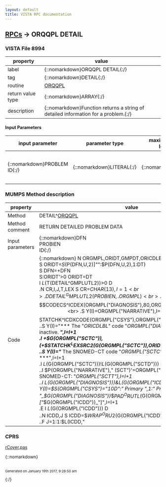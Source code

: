 ```yaml
---
layout: default
title: VISTA RPC documentation
---
```




## [RPCs](TableOfContent.md) &#8594; ORQQPL DETAIL 



### VISTA File 8994 


 property | value 
--- | --- 
 label | {::nomarkdown}ORQQPL DETAIL{:/}
 tag | {::nomarkdown}DETAIL{:/}
 routine | [ORQQPL](http://code.osehra.org/dox/Routine_ORQQPL_source.html)
 return value type | {::nomarkdown}ARRAY{:/}
 description | {::nomarkdown}Function returns a string of detailed information for a problem.{:/}

#### Input Parameters

| input parameter | parameter type | maximum data length | required | description | 
| --- | --- | --- | --- | --- | 
| {::nomarkdown}PROBLEM ID{:/} | {::nomarkdown}LITERAL{:/} | {::nomarkdown}16{:/} | {::nomarkdown}true{:/} | {::nomarkdown}The record number of the problem from the Problem File (#9000011).{:/} | 


### MUMPS Method description

 property | value 
 --- | --- 
 Method | DETAIL^[ORQQPL](http://code.osehra.org/dox/Routine_ORQQPL_source.html)
 Method comment | RETURN DETAILED PROBLEM DATA
 Input parameters | {::nomarkdown}DFN<br>PROBIEN<br>ID{:/}
 Code | {::nomarkdown}  N ORGMPL,ORIDT,GMPDT,ORICDLBL<br> S ORIDT=$S($P(DFN,U,2)]"":$P(DFN,U,2),1:DT)<br> S DFN=+DFN<br> S:ORIDT'>0 ORIDT=DT<br> I $L($T(DETAIL^GMPLUTL2))>0 D<br> .N CR,I,J,T,LEX S CR=$CHAR(13),I=1<br> .D DETAIL^GMPLUTL2(PROBIEN,.ORGMPL)<br> .S ORICDLBL=$P($$CODECS^ICDEX(ORGMPL("DIAGNOSIS"),80,ORGMPL("DTINTEREST")),U,2)<br> .S Y(I)=ORGMPL("NARRATIVE"),I=I+1<br> .I '+$$STATCHK^ICDXCODE(ORGMPL("CSYS"),ORGMPL("DIAGNOSIS"),ORIDT) D  I 1<br> ..S Y(I)="*** The "_ORICDLBL_" code "_ORGMPL("DIAGNOSIS")_" is currently inactive. ***",I=I+1<br> .I +$G(ORGMPL("SCTC")),(+$$STATCHK^LEXSRC2($G(ORGMPL("SCTC")),ORIDT,.LEX)'=1) D<br> ..S Y(I)="*** The SNOMED-CT code "_ORGMPL("SCTC")_" is currently inactive. ***",I=I+1<br> .I $L($G(ORGMPL("SCTC")))!$L($G(ORGMPL("SCTD"))) D  I 1<br> ..I $P(ORGMPL("NARRATIVE")," (SCT")'=ORGMPL("SCTT") S Y(I)="         SNOMED-CT: "_ORGMPL("SCTT"),I=I+1<br> ..I $L($G(ORGMPL("DIAGNOSIS")))&$L($G(ORGMPL("ICDD"))) S Y(I)=$S(ORGMPL("CSYS")="10D":" Primary ",1:"  Primary ")_ORICDLBL_": "_$G(ORGMPL("DIAGNOSIS"))_$$PAD^ORUTL($G(ORGMPL("DIAGNOSIS")),6)_" ["_$G(ORGMPL("ICDD"))_"]",I=I+1<br> .E  I $L($G(ORGMPL("ICDD"))) D<br> ..N ICDD,J S ICDD=$$WRAP^ORU2($G(ORGMPL("ICDD")),65)<br> ..F J=1:1:$L(ICDD,"|") S Y(I)=$S(J=1:ORICDLBL_" TEXT: ",1:"              ")_$P(ICDD,"|",J),I=I+1<br> .I ORGMPL("ICD9MLTP")'="" F T=1:1:ORGMPL("ICD9MLTP") D<br> ..N ORMELBL S ORMELBL=$S($P($G(ORGMPL("ICD9MLTP",T)),U,3)="10D":"ICD-10-CM",1:"ICD-9-CM")<br> ..S Y(I)=$S(T=1:"Secondary "_ORMELBL_": ",T>1:"                  : ")_$P($G(ORGMPL("ICD9MLTP",T)),U)_$$PAD^ORUTL($P($G(ORGMPL("ICD9MLTP",T)),U),6)_" ["_$P($G(ORGMPL("ICD9MLTP",T)),U,2)_"]",I=I+1<br> .S Y(I)=" ",I=I+1<br> .S Y(I)="        Onset: "_ORGMPL("ONSET"),I=I+1<br> .S Y(I)="       Status: "_ORGMPL("STATUS")<br> .S Y(I)=Y(I)_$S(ORGMPL("PRIORITY")="ACUTE":"/ACUTE",ORGMPL("PRIORITY")="CHRONIC":"/CHRONIC",1:""),I=I+1<br> .S Y(I)="      SC Cond: "_ORGMPL("SC"),I=I+1<br> .S Y(I)="     Exposure: "_$S($G(ORGMPL("EXPOSURE"))>0:ORGMPL("EXPOSURE",1),1:"None"),I=I+1<br> .I $G(ORGMPL("EXPOSURE"))>1 F J=2:1:ORGMPL("EXPOSURE")  D<br> ..S Y(I)="               "_ORGMPL("EXPOSURE",J),I=I+1<br> .S Y(I)=" ",I=I+1<br> .S Y(I)="     Provider: "_ORGMPL("PROVIDER"),I=I+1<br> .S Y(I)="       Clinic: "_ORGMPL("CLINIC"),I=I+1<br> .S Y(I)=" ",I=I+1<br> .S Y(I)="     Recorded: "_$P(ORGMPL("RECORDED"),U)_", by "_$P(ORGMPL("RECORDED"),U,2),I=I+1<br> .S Y(I)="      Entered: "_$P(ORGMPL("ENTERED"),U)_", by "_$P(ORGMPL("ENTERED"),U,2),I=I+1<br> .S Y(I)="      Updated: "_ORGMPL("MODIFIED"),I=I+1<br> .S Y(I)=" ",I=I+1<br> .;S Y(I)=" Comment: "_$S($G(ORGMPL("COMMENT"))>0:ORGMPL("COMMENT"),1:"")<br> .I $G(ORGMPL("COMMENT"))>0 D<br> ..S Y(I)="----------- Comments -----------",I=I+1<br> ..;F J=ORGMPL("COMMENT"):-1:1  D<br> ..;.S Y(I)=ORGMPL("COMMENT",J)<br> ..;.S Y(I)=$P(Y(I),U)_" by "_$P(Y(I),U,2)_": "_$P(Y(I),U,3),I=I+1<br> ..F J=1:1:ORGMPL("COMMENT")  D<br> ...S Y(I)=ORGMPL("COMMENT",J)<br> ...S Y(I)=$P(Y(I),U)_" by "_$P(Y(I),U,2)_": "_$P(Y(I),U,3),I=I+1<br> .S Y(I)=" ",I=I+1<br> .D HIST^ORQQPL2(.GMPDT,PROBIEN)<br> .I $G(GMPDT(0))>0 D<br> ..S Y(I)="----------- Audit History -----------",I=I+1<br> ..F J=1:1:GMPDT(0)  S Y(I)=$P(GMPDT(J),U)_":  "_$P(GMPDT(J),U,2),I=I+1<br> I $L($T(DETAIL^GMPLUTL2))<1 S Y(1)="Problem list not available."{:/}


### CPRS

[rCover.pas](https://github.com/OSEHRA/VistA/blob/master/Packages/Order%20Entry%20Results%20Reporting/CPRS/CPRS-Chart/rCover.pas)


{::nomarkdown} <br/><br/><p style="font-size: 11px">Generated on January 19th 2017, 9:28:50 am</p>{:/}